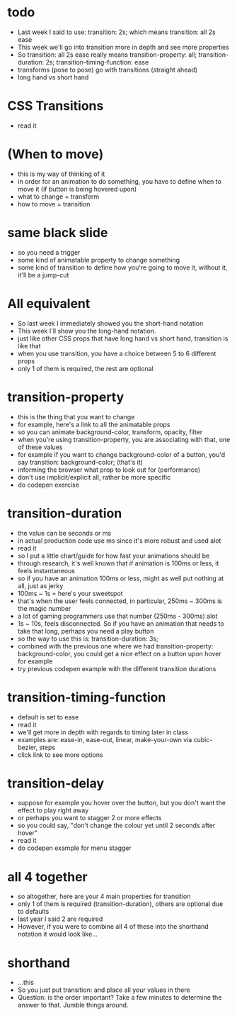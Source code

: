 # todo

- Last week I said to use: transition: 2s; which means transition: all 2s ease
- This week we'll go into transition more in depth and see more properties
- So transition: all 2s ease really means transition-property: all; transition-duration: 2s; transition-timing-function: ease
- transforms (pose to pose) go with transitions (straight ahead)
- long hand vs short hand

# CSS Transitions

- read it

# (When to move)

- this is my way of thinking of it
- in order for an animation to do something, you have to define when to move it (if button is being hovered upon)
- what to change = transform
- how to move = transition

# same black slide

- so you need a trigger
- some kind of animatable property to change something
- some kind of transition to define how you're going to move it, without it, it'll be a jump-cut

# All equivalent

- So last week I immediately showed you the short-hand notation
- This week I'll show you the long-hand notation.
- just like other CSS props that have long hand vs short hand, transition is like that
- when you use transition, you have a choice between 5 to 6 different props
- only 1 of them is required, the rest are optional

# transition-property

- this is the thing that you want to change
- for example, here's a link to all the animatable props
- so you can animate background-color, transform, opacity, filter
- when you're using transition-property, you are associating with that, one of these values
- for example if you want to change background-color of a button, you'd say transition: background-color; (that's it)
- informing the browser what prop to look out for (performance)
- don't use implicit/explicit all, rather be more specific
- do codepen exercise

# transition-duration

- the value can be seconds or ms
- in actual production code use ms since it's more robust and used alot
- read it
- so I put a little chart/guide for how fast your animations should be
- through research, it's well known that if animation is 100ms or less, it feels instantaneous
- so if you have an animation 100ms or less, might as well put nothing at all, just as jerky
- 100ms ~ 1s = here's your sweetspot
- that's when the user feels connected, in particular, 250ms ~ 300ms is the magic number
- a lot of gaming programmers use that number (250ms - 300ms) alot
- 1s ~ 10s, feels disconnected. So if you have an animation that needs to take that long, perhaps you need a play button
- so the way to use this is: transition-duration: 3s;
- combined with the previous one where we had transition-property: background-color, you could get a nice effect on a button upon hover for example
- try previous codepen example with the different transition durations

# transition-timing-function

- default is set to ease
- read it
- we'll get more in depth with regards to timing later in class
- examples are: ease-in, ease-out, linear, make-your-own via cubic-bezier, steps
- click link to see more options

# transition-delay

- suppose for example you hover over the button, but you don't want the effect to play right away
- or perhaps you want to stagger 2 or more effects
- so you could say, "don't change the colour yet until 2 seconds after hover"
- read it
- do codepen example for menu stagger

# all 4 together

- so altogether, here are your 4 main properties for transition
- only 1 of them is required (transition-duration), others are optional due to defaults
- last year I said 2 are required
- However, if you were to combine all 4 of these into the shorthand notation it would look like...

# shorthand

- ...this
- So you just put transition: and place all your values in there
- Question: is the order important? Take a few minutes to determine the answer to that. Jumble things around.
